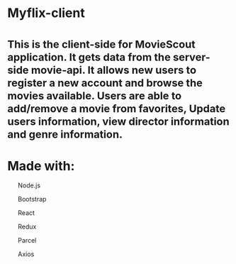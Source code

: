 <H1>Myflix-client<H1>

<sub>This is the client-side for MovieScout application. It gets data from the server-side movie-api. It allows new users to register a new account and browse the movies available. Users are able to add/remove a movie from favorites, Update users information, view director information and genre information.</sub>

<H1>Made with:</H1>
<ul>Node.js</ul>
<ul>Bootstrap</ul>
<ul>React</ul>
<ul>Redux</ul>
<ul>Parcel</ul>
<ul>Axios</ul>
